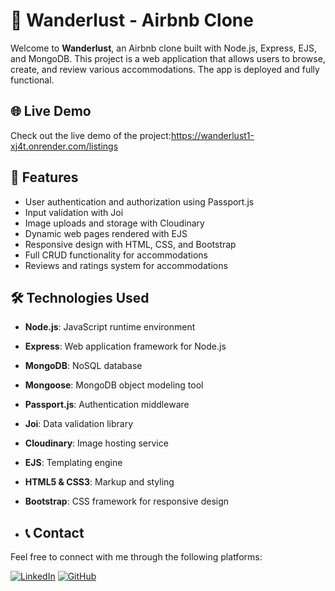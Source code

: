 # 🏡 Wanderlust - Airbnb Clone
Welcome to **Wanderlust**, an Airbnb clone built with Node.js, Express, EJS, and MongoDB. This project is a web application that allows users to browse, create, and review various accommodations. The app is deployed and fully functional.

## 🌐 Live Demo
Check out the live demo of the project:https://wanderlust1-xj4t.onrender.com/listings

## 🌟 Features
- User authentication and authorization using Passport.js
- Input validation with Joi
- Image uploads and storage with Cloudinary
- Dynamic web pages rendered with EJS
- Responsive design with HTML, CSS, and Bootstrap
- Full CRUD functionality for accommodations
- Reviews and ratings system for accommodations

## 🛠️ Technologies Used
- **Node.js**: JavaScript runtime environment
- **Express**: Web application framework for Node.js
- **MongoDB**: NoSQL database
- **Mongoose**: MongoDB object modeling tool
- **Passport.js**: Authentication middleware
- **Joi**: Data validation library
- **Cloudinary**: Image hosting service
- **EJS**: Templating engine
- **HTML5 & CSS3**: Markup and styling
- **Bootstrap**: CSS framework for responsive design

- ## 📞 Contact
Feel free to connect with me through the following platforms:

[![LinkedIn](https://img.shields.io/badge/Karan_Mehta_-0A66C2?style=for-the-badge&logo=linkedin&logoColor=white)](https://www.linkedin.com/in/mehtakaran18)
[![GitHub](https://img.shields.io/badge/Karan_Mehta_-181717?style=for-the-badge&logo=github&logoColor=white)](https://github.com/KaranMehta1806)

